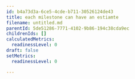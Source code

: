 ```yaml
---
id: b4a73d3a-6ce5-4cde-b711-30526124de43
title: each milestone can have an estiamte
filename: untitled.md
parentId: 5de51286-7771-4102-9b86-194c38cda9ec
childrenIds: []
calculatedMetrics:
  readinessLevel: 0
draft: false
setMetrics:
  readinessLevel: 0

---
```

